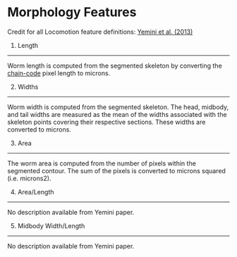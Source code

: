 Morphology Features
===================

Credit for all Locomotion feature definitions: [Yemini et al.
(2013)](http://www.nature.com/nmeth/journal/v10/n9/extref/nmeth.2560-S1.pdf)

1. Length
---------

Worm length is computed from the segmented skeleton by converting the
[chain-code](http://en.wikipedia.org/wiki/Chain_code) pixel length to
microns.

2. Widths
---------

Worm width is computed from the segmented skeleton. The head, midbody,
and tail widths are measured as the mean of the widths associated with
the skeleton points covering their respective sections. These widths are
converted to microns.

3. Area
-------

The worm area is computed from the number of pixels within the segmented
contour. The sum of the pixels is converted to microns squared (i.e.
microns2).

4. Area/Length
--------------

No description available from Yemini paper.

5. Midbody Width/Length
-----------------------

No description available from Yemini paper.

